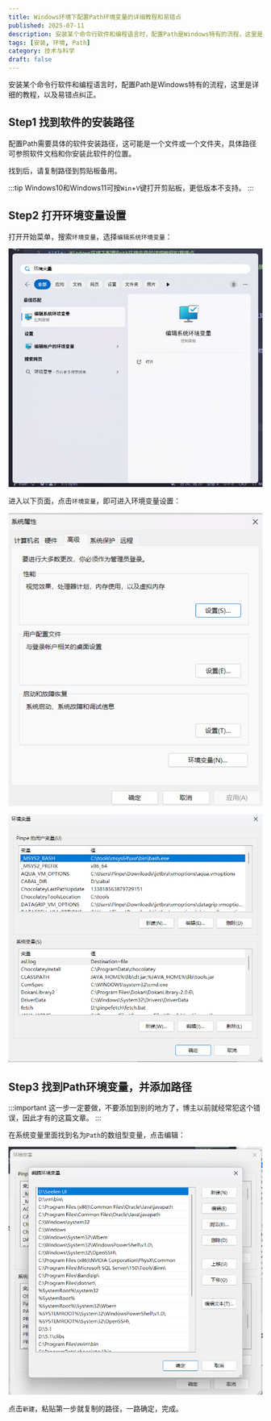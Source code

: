 ```yaml
---
title: Windows环境下配置Path环境变量的详细教程和易错点
published: 2025-07-11
description: 安装某个命令行软件和编程语言时，配置Path是Windows特有的流程，这里是详细的教程，以及易错点纠正。
tags: [安装, 环境, Path]
category: 技术与科学
draft: false
---
```


安装某个命令行软件和编程语言时，配置Path是Windows特有的流程，这里是详细的教程，以及易错点纠正。

## Step1 找到软件的安装路径

配置Path需要具体的软件安装路径，这可能是一个文件或一个文件夹，具体路径可参照软件文档和你安装此软件的位置。

找到后，请复制路径到剪贴板备用。

:::tip
Windows10和Windows11可按`Win`+`V`键打开剪贴板，更低版本不支持。
:::

## Step2 打开环境变量设置

打开开始菜单，搜索`环境变量`，选择`编辑系统环境变量`：

![](start.png)

进入以下页面，点击`环境变量`，即可进入环境变量设置：

![](system.png)

![](var.png)

## Step3 找到Path环境变量，并添加路径

:::important
这一步一定要做，不要添加到别的地方了，博主以前就经常犯这个错误，因此才有的这篇文章。
:::

在系统变量里面找到名为`Path`的数组型变量，点击编辑：

![](path.png)

点击`新建`，粘贴第一步就复制的路径，一路确定，完成。